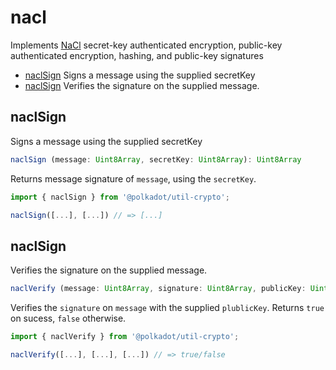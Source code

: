 # nacl

Implements [NaCl](http://nacl.cr.yp.to/) secret-key authenticated encryption, public-key authenticated encryption, hashing, and public-key signatures 

- [naclSign](#naclsign) Signs a message using the supplied secretKey
- [naclSign](#naclsign) Verifies the signature on the supplied message.

## naclSign

Signs a message using the supplied secretKey 

```js
naclSign (message: Uint8Array, secretKey: Uint8Array): Uint8Array
```


Returns message signature of `message`, using the `secretKey`.

```js
import { naclSign } from '@polkadot/util-crypto';

naclSign([...], [...]) // => [...]
```

## naclSign

Verifies the signature on the supplied message. 

```js
naclVerify (message: Uint8Array, signature: Uint8Array, publicKey: Uint8Array): boolean
```


Verifies the `signature` on `message` with the supplied `plublicKey`. Returns `true` on sucess, `false` otherwise.

```js
import { naclVerify } from '@polkadot/util-crypto';

naclVerify([...], [...], [...]) // => true/false
```